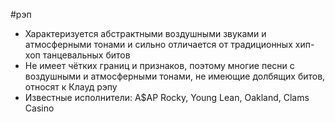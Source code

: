 #рэп 
- Характеризуется абстрактными воздушными звуками и атмосферными тонами и сильно отличается от традиционных хип-хоп танцевальных битов
- Не имеет чётких границ и признаков, поэтому многие песни с воздушными и атмосферными тонами, не имеющие долбящих битов, относят к Клауд рэпу
- Известные исполнители: A$AP Rocky, Young Lean, Oakland, Clams Casino